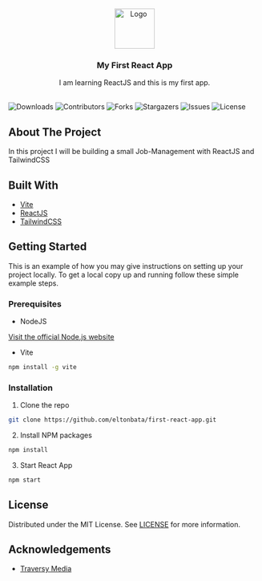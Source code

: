 <br/>
<p align="center">
  <a href="https://github.com/eltonbata/first-react-app">
    <img src="https://cdn4.iconfinder.com/data/icons/logos-3/600/React.js_logo-512.png" alt="Logo" width="80" height="80">
  </a>

  <h3 align="center">My First React App</h3>

  <p align="center">
    I am learning ReactJS and this is my first app.
    <br/>
    <br/>
  </p>
</p>

![Downloads](https://img.shields.io/github/downloads/eltonbata/first-react-app/total) ![Contributors](https://img.shields.io/github/contributors/eltonbata/first-react-app?color=dark-green) ![Forks](https://img.shields.io/github/forks/eltonbata/first-react-app?style=social) ![Stargazers](https://img.shields.io/github/stars/eltonbata/first-react-app?style=social) ![Issues](https://img.shields.io/github/issues/eltonbata/first-react-app) ![License](https://img.shields.io/github/license/eltonbata/first-react-app)

## About The Project

In this project I will be building a small Job-Management with ReactJS and TailwindCSS

## Built With

- [Vite](https://vitejs.dev/)
- [ReactJS](https://react.dev/)
- [TailwindCSS](https://tailwindcss.com/)

## Getting Started

This is an example of how you may give instructions on setting up your project locally.
To get a local copy up and running follow these simple example steps.

### Prerequisites

- NodeJS

[Visit the official Node.js website](https://nodejs.org/en/download/)

- Vite

```sh
npm install -g vite
```

### Installation

1. Clone the repo

```sh
git clone https://github.com/eltonbata/first-react-app.git
```

2. Install NPM packages

```sh
npm install
```

3. Start React App

```sh
npm start
```

## License

Distributed under the MIT License. See [LICENSE](https://github.com/eltonbata/first-react-app/blob/master/LICENSE.md) for more information.

## Acknowledgements

- [Traversy Media](https://youtu.be/LDB4uaJ87e0)
